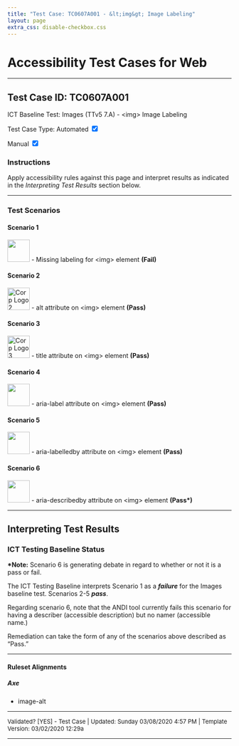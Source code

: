 ```yaml
---
title: "Test Case: TC0607A001 - &lt;img&gt; Image Labeling"
layout: page
extra_css: disable-checkbox.css
---
```




<h1>Accessibility Test Cases for Web</h1>
<hr>
<!-- InstanceBeginEditable name="TestCaseName" -->
<h2>Test Case ID: TC0607A001</h2>
<p class="h3">ICT Baseline Test: Images (TTv5 7.A) - &lt;img&gt; Image Labeling</p>
<p class="h4">Test Case Type:
  <label for="tmpCBAuto">Automated</label>
  <input checked type="checkbox" name="tmpCBAuto" id="tmpCBAuto">

  <label for="tmpCBManual">Manual</label>
  <input checked type="checkbox" name="tmpCBManual" id="tmpCBManual">
</p>
<h3><strong>Instructions</strong></h3>
<p>Apply accessibility rules against this page and interpret results as indicated in the <em>Interpreting Test Results</em> section below.</p>
<!-- InstanceEndEditable -->
<hr>

<!--***** SCENARIOS *****-->
<h3>Test Scenarios</h3>
<h4> Scenario 1</h4>
<!-- InstanceBeginEditable name="TestCaseScenario" -->
<p><img src="{{ '/assets/img/' | absolute_url }}corplogo.png" width="50" height="50" > - Missing labeling for &lt;img&gt; element <strong>(Fail)</strong></p>

<h4>Scenario 2</h4>
<p><img src="{{ '/assets/img/' | absolute_url }}corplogo.png" alt="Corp Logo 2" width="50" height="50" > - alt attribute on  &lt;img&gt; element <strong>(Pass)</strong></p>

<h4>Scenario 3</h4>
<p><img src="{{ '/assets/img/' | absolute_url }}corplogo.png" title="Corp Logo 3" width="50" height="50" > - title attribute on  &lt;img&gt; element <strong>(Pass)</strong></p>

<h4>Scenario 4</h4>
<p><img aria-label="Corp Logo 4" src="{{ '/assets/img/' | absolute_url }}corplogo.png"  width="50" height="50" > - aria-label attribute on  &lt;img&gt; element <strong>(Pass)</strong></p>

<div style="display:none" id="lb5">Corp Logo 5</div>
<div style="display:none" id="lb6">Corp Logo 6</div>


<h4>Scenario 5</h4>
<p><img aria-labelledby="lb5" src="{{ '/assets/img/' | absolute_url }}corplogo.png" width="50" height="50" > - aria-labelledby attribute on  &lt;img&gt; element <strong>(Pass)</strong></p>

<h4>Scenario 6</h4>
<p><img aria-describedby="lb6" src="{{ '/assets/img/' | absolute_url }}corplogo.png"  width="50" height="50" > - aria-describedby attribute on  &lt;img&gt; element <strong>(Pass*)</strong></p>



<!-- InstanceEndEditable -->
<hr>

<!--***** INTERPRETING TEST RESULTS *****-->
<h2>Interpreting Test Results</h2>
<h3>ICT Testing Baseline Status</h3>
<!-- InstanceBeginEditable name="ResultsInterpretation" -->
<p><strong>*Note:</strong> Scenario 6 is generating debate in regard to whether or not it is a pass or fail.</p>
<p>The ICT Testing Baseline interprets Scenario 1 as a <em><strong>failure</strong></em> for the Images baseline test. Scenarios 2-5 <em><strong>pass</strong></em>. </p>
<p>Regarding scenario 6, note that the ANDI tool currently fails this scenario for having a describer (accessible description) but no namer (accessible name.) </p>
<p>Remediation can take the form of any of the scenarios above described as “Pass.”</p>
<!-- InstanceEndEditable -->
<hr>

<!--***** RULESET ALIGNMENTS *****-->
<h4>Ruleset Alignments</h4>
<!-- InstanceBeginEditable name="RulesetAlignments" -->
<h5>Axe</h5>
<ul>
  <li>image-alt</li>
</ul>
<!-- InstanceEndEditable -->


<!--***** FOOTER *****-->
<hr>
<p style="font-size:small">Validated? [<!-- InstanceBeginEditable name="Validation" -->YES<!-- InstanceEndEditable -->] - Test Case | Updated: <!-- #BeginDate format:fAm3a -->Sunday 03/08/2020 4:57 PM<!-- #EndDate --> | Template Version: 03/02/2020 12:29a</p>
<hr>

